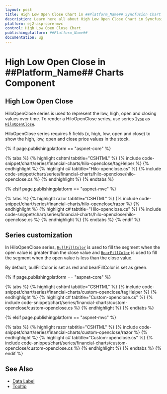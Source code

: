 ```yaml
---
layout: post
title: High Low Open Close Chart in ##Platform_Name## Syncfusion Chart Component
description: Learn here all about High Low Open Close Chart in Syncfusion ##Platform_Name## Chart component of Syncfusion Essential JS 2 and more.
platform: ej2-asp-core-mvc
control: High Low Open Close Chart
publishingplatform: ##Platform_Name##
documentation: ug
---
```



# High Low Open Close in ##Platform_Name## Charts Component

## High Low Open Close

HiloOpenClose series is used to represent the low, high, open and closing values over time. To render a HiloOpenClose series, use series [`Type`](https://help.syncfusion.com/cr/aspnetmvc-js2/Syncfusion.EJ2.Charts.ChartSeries.html#Syncfusion_EJ2_Charts_ChartSeries_Type) as [`HiloOpenClose`](https://help.syncfusion.com/cr/aspnetmvc-js2/Syncfusion.EJ2.Charts.ChartSeriesType.html#Syncfusion_EJ2_Charts_ChartSeriesType_HiloOpenClose).

HiloOpenClose series requires 5 fields (x, high, low, open and close) to show the high, low, open and close price values in the stock.

{% if page.publishingplatform == "aspnet-core" %}

{% tabs %}
{% highlight cshtml tabtitle="CSHTML" %}
{% include code-snippet/chart/series/financial-charts/hilo-openclose/tagHelper %}
{% endhighlight %}
{% highlight c# tabtitle="Hilo-openclose.cs" %}
{% include code-snippet/chart/series/financial-charts/hilo-openclose/hilo-openclose.cs %}
{% endhighlight %}
{% endtabs %}

{% elsif page.publishingplatform == "aspnet-mvc" %}

{% tabs %}
{% highlight razor tabtitle="CSHTML" %}
{% include code-snippet/chart/series/financial-charts/hilo-openclose/razor %}
{% endhighlight %}
{% highlight c# tabtitle="Hilo-openclose.cs" %}
{% include code-snippet/chart/series/financial-charts/hilo-openclose/hilo-openclose.cs %}
{% endhighlight %}
{% endtabs %}
{% endif %}



## Series customization

In HiloOpenClose series, [`BullFillColor`](https://help.syncfusion.com/cr/aspnetmvc-js2/Syncfusion.EJ2.Charts.ChartSeries.html#Syncfusion_EJ2_Charts_ChartSeries_BullFillColor) is used to fill the segment when the open value is greater than the close value and [`BearFillColor`](https://help.syncfusion.com/cr/aspnetmvc-js2/Syncfusion.EJ2.Charts.ChartSeries.html#Syncfusion_EJ2_Charts_ChartSeries_BearFillColor) is used to fill the segment when the open value is less than the close value.

By default, bullFillColor is set as red and bearFillColor is set as green.

{% if page.publishingplatform == "aspnet-core" %}

{% tabs %}
{% highlight cshtml tabtitle="CSHTML" %}
{% include code-snippet/chart/series/financial-charts/custom-openclose/tagHelper %}
{% endhighlight %}
{% highlight c# tabtitle="Custom-openclose.cs" %}
{% include code-snippet/chart/series/financial-charts/custom-openclose/custom-openclose.cs %}
{% endhighlight %}
{% endtabs %}

{% elsif page.publishingplatform == "aspnet-mvc" %}

{% tabs %}
{% highlight razor tabtitle="CSHTML" %}
{% include code-snippet/chart/series/financial-charts/custom-openclose/razor %}
{% endhighlight %}
{% highlight c# tabtitle="Custom-openclose.cs" %}
{% include code-snippet/chart/series/financial-charts/custom-openclose/custom-openclose.cs %}
{% endhighlight %}
{% endtabs %}
{% endif %}



## See Also

* [Data Label](../data-labels)
* [Tooltip](../tool-tip)